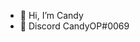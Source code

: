 - 👋 Hi, I’m Candy
- 👾 Discord CandyOP#0069

<!---
CandyOP/CandyOP is a ✨ special ✨ repository because its `README.md` (this file) appears on your GitHub profile.
You can click the Preview link to take a look at your changes.
--->
